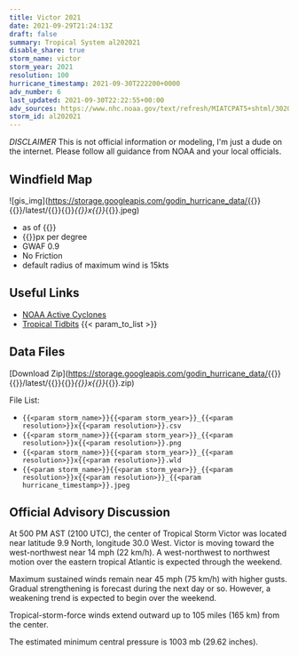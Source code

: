 ```yaml
---
title: Victor 2021
date: 2021-09-29T21:24:13Z
draft: false
summary: Tropical System al202021
disable_share: true
storm_name: victor
storm_year: 2021
resolution: 100
hurricane_timestamp: 2021-09-30T222200+0000
adv_number: 6
last_updated: 2021-09-30T22:22:55+00:00
adv_sources: https://www.nhc.noaa.gov/text/refresh/MIATCPAT5+shtml/302036.shtml;https://www.nhc.noaa.gov/refresh/graphics_at5+shtml/203808.shtml?cone
storm_id: al202021
---
```

*DISCLAIMER* This is not official information or modeling, I'm just a dude on the internet.  Please follow all guidance from NOAA and your local officials.

## Windfield Map
![gis_img](https://storage.googleapis.com/godin_hurricane_data/{{<param storm_name>}}{{<param storm_year>}}/latest/{{<param storm_name>}}{{<param storm_year>}}_{{<param resolution>}}x{{<param resolution>}}_{{<param hurricane_timestamp>}}.jpeg)

- as of {{<param last_updated>}}
- {{<param resolution>}}px per degree
- GWAF 0.9
- No Friction
- default radius of maximum wind is 15kts

## Useful Links
- [NOAA Active Cyclones](https://www.nhc.noaa.gov/)
- [Tropical Tidbits](https://www.tropicaltidbits.com/storminfo/)
{{< param_to_list >}}

## Data Files
[Download Zip](https://storage.googleapis.com/godin_hurricane_data/{{<param storm_name>}}{{<param storm_year>}}/latest/{{<param storm_name>}}{{<param storm_year>}}_{{<param resolution>}}x{{<param resolution>}}_{{<param hurricane_timestamp>}}.zip)

File List:
- `{{<param storm_name>}}{{<param storm_year>}}_{{<param resolution>}}x{{<param resolution>}}.csv`
- `{{<param storm_name>}}{{<param storm_year>}}_{{<param resolution>}}x{{<param resolution>}}.png`
- `{{<param storm_name>}}{{<param storm_year>}}_{{<param resolution>}}x{{<param resolution>}}.wld`
- `{{<param storm_name>}}{{<param storm_year>}}_{{<param resolution>}}x{{<param resolution>}}_{{<param hurricane_timestamp>}}.jpeg`


## Official Advisory Discussion
At 500 PM AST (2100 UTC), the center of Tropical Storm Victor was
located near latitude 9.9 North, longitude 30.0 West. Victor is
moving toward the west-northwest near 14 mph (22 km/h).  A
west-northwest to northwest motion over the eastern tropical
Atlantic is expected through the weekend.
 
Maximum sustained winds remain near 45 mph (75 km/h) with higher 
gusts. Gradual strengthening is forecast during the next day or so. 
However, a weakening trend is expected to begin over the weekend.
 
Tropical-storm-force winds extend outward up to 105 miles (165 km)
from the center.
 
The estimated minimum central pressure is 1003 mb (29.62 inches).